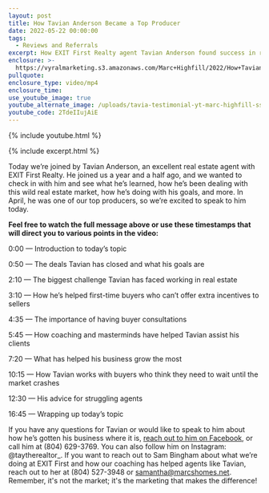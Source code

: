 ```yaml
---
layout: post
title: How Tavian Anderson Became a Top Producer
date: 2022-05-22 00:00:00
tags:
  - Reviews and Referrals
excerpt: How EXIT First Realty agent Tavian Anderson found success in real estate.
enclosure: >-
  https://vyralmarketing.s3.amazonaws.com/Marc+Highfill/2022/How+Tavian+Anderson+Became+a+Top+Producer.mp4
pullquote:
enclosure_type: video/mp4
enclosure_time:
use_youtube_image: true
youtube_alternate_image: /uploads/tavia-testimonial-yt-marc-highfill-ss.jpg
youtube_code: 2TdeIIujAiE
---
```

{% include youtube.html %}

{% include excerpt.html %}

Today we’re joined by Tavian Anderson, an excellent real estate agent with EXIT First Realty. He joined us a year and a half ago, and we wanted to check in with him and see what he’s learned, how he’s been dealing with this wild real estate market, how he’s doing with his goals, and more. In April, he was one of our top producers, so we’re excited to speak to him today.

**Feel free to watch the full message above or use these timestamps that will direct you to various points in the video:**

0:00 — Introduction to today’s topic

0:50 — The deals Tavian has closed and what his goals are

2:10 — The biggest challenge Tavian has faced working in real estate

3:10 — How he’s helped first-time buyers who can’t offer extra incentives to sellers

4:35 — The importance of having buyer consultations

5:45 — How coaching and masterminds have helped Tavian assist his clients

7:20 — What has helped his business grow the most

10:15 — How Tavian works with buyers who think they need to wait until the market crashes

12:30 — His advice for struggling agents

16:45 — Wrapping up today’s topic

If you have any questions for Tavian or would like to speak to him about how he’s gotten his business where it is, [reach out to him on Facebook](https://www.facebook.com/tavian.anderson.77), or call him at (804) 629-3769. You can also follow him on Instagram: @taytherealtor\_. If you want to reach out to Sam Bingham about what we’re doing at EXIT First and how our coaching has helped agents like Tavian, reach out to her at (804) 527-3948 or [samantha@marcshomes.net](mailto:samantha@marcshomes.net). Remember, it's not the market; it's the marketing that makes the difference\!
